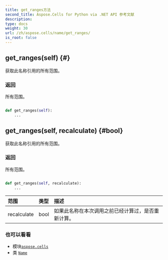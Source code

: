 ```yaml
---
title: get_ranges方法
second_title: Aspose.Cells for Python via .NET API 参考文献
description:
type: docs
weight: 30
url: /zh/aspose.cells/name/get_ranges/
is_root: false
---
```

##  get_ranges(self) {#}
获取此名称引用的所有范围。


### 返回

所有范围。


```python

def get_ranges(self):
    ...
```




##  get_ranges(self, recalculate) {#bool}
获取此名称引用的所有范围。


### 返回

所有范围。


```python

def get_ranges(self, recalculate):
    ...
```


|范围|类型|描述|
| :- | :- | :- |
| recalculate | bool |如果此名称在本次调用之前已经计算过，是否重新计算。|



### 也可以看看
* 模块[`aspose.cells`](../../)
* 类 [`Name`](/cells/python-net/zh/aspose.cells/name)
